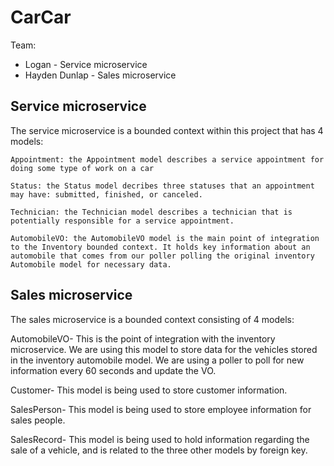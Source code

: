# CarCar

Team:

* Logan - Service microservice
* Hayden Dunlap - Sales microservice


## Service microservice

The service microservice is a bounded context within this project that has 4 models:

    Appointment: the Appointment model describes a service appointment for doing some type of work on a car

    Status: the Status model decribes three statuses that an appointment may have: submitted, finished, or canceled.

    Technician: the Technician model describes a technician that is potentially responsible for a service appointment.

    AutomobileVO: the AutomobileVO model is the main point of integration to the Inventory bounded context. It holds key information about an automobile that comes from our poller polling the original inventory Automobile model for necessary data.

## Sales microservice

The sales microservice is a bounded context consisting of 4 models:

AutomobileVO- This is the point of integration with the inventory microservice.
    We are using this model to store data for the vehicles stored in the inventory
    automobile model. We are using a poller to poll for new information every 60 seconds
    and update the VO.

Customer- This model is being used to store customer information.

SalesPerson- This model is being used to store employee information for sales people.

SalesRecord- This model is being used to hold information regarding the sale of a
    vehicle, and is related to the three other models by foreign key.

